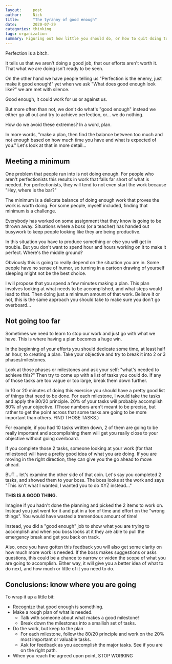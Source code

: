 ```yaml
---
layout:     post
author:     Nick
title:      "The tyranny of good enough"
date:       2020-07-29
categories: thinking
tags: organization
summary: Figuring out how little you should do, or how to quit doing too much
---
```


Perfection is a bitch.

It tells us that we aren't doing a good job, that our efforts aren't worth it. That what we are doing isn't ready to be seen.

On the other hand we have people telling us "Perfection is the enemy, just make it good enough!" yet when we ask "What does good enough look like?" we are met with silence.

Good enough, it could work for us or against us.

But more often than not, we don't do what's "good enough" instead we either go all out and try to achieve perfection, or... we do nothing.

How do we avoid these extremes? In a word, plan.

In more words, "make a plan, then find the balance between too much and not enough based on how much time you have and what is expected of you." Let's look at that in more detail...

## Meeting a minimum

One problem that people run into is not doing enough.  For people who aren't perfectionists this results in work that falls far short of what is needed. For perfectionists, they will tend to not even start the work because "Hey, where is the bar?"

The minimum is a delicate balance of doing enough work that proves the work is worth doing. For some people, myself included, finding that minimum is a challenge.

Everybody has worked on some assignment that they know is going to be thrown away. Situations where a boss (or a teacher) has handed out busywork to keep people looking like they are being productive.

In this situation you have to produce something or else you will get in trouble. But you don't want to spend hour and hours working on it to make it perfect. Where's the middle ground?

Obviously this is going to really depend on the situation you are in. Some people have no sense of humor, so turning in a cartoon drawing of yourself sleeping might not be the best choice.

I will propose that you spend a few minutes making a plan. This plan involves looking at what needs to be accomplished, and what steps would lead to that. Then doing just a minimum amount of that work. Believe it or not, this is the same approach you should take to make sure you don't go overboard...

## Not going too far

Sometimes we need to learn to stop our work and just go with what we have. This is where having a plan becomes a huge win.

In the beginning of your efforts you should dedicate some time, at least half an hour, to creating a plan. Take your objective and try to break it into 2 or 3 phases/milestones.

Look at those phases or milestones and ask your self: "what's needed to achieve this?" Then try to come up with a list of tasks you could do. If any of those tasks are too vague or too large, break them down further.

In 10 or 20 minutes of doing this exercise you should have a pretty good list of things that need to be done. For each milestone, I would take the tasks and apply the 80/20 principle. 20% of your tasks will probably accomplish 80% of your objective. (Those numbers aren't meant to be precise, but rather to get the point across that some tasks are going to be more important than others. FIND THOSE TASKS.)

For example, if you had 10 tasks written down, 2 of them are going to be really important and accomplishing them will get you really close to your objective without going overboard.

If you complete those 2 tasks, someone looking at your work (for that milestone) will have a pretty good idea of what you are doing. If you are moving in the right direction, they can give you the go ahead to move ahead.

BUT... let's examine the other side of that coin. Let's say you completed 2 tasks, and showed them to your boss. The boss looks at the work and says "This isn't what I wanted, I wanted you to do XYZ instead..."

**THIS IS A GOOD THING.**

Imagine if you hadn't done the planning and picked the 2 items to work on. Instead you just went for it and put in a ton of time and effort on the "wrong things". You would have wasted a tremendous amount of time! 

Instead, you did a "good enough" job to show what you are trying to accomplish and when you boss looks at it they are able to pull the emergency break and get you back on track.

Also, once you have gotten this feedback you will also get some clarity on how much more work is needed. If the boss makes suggestions or asks questions, this could be a chance to narrow or widen the scope of what you are going to accomplish. Either way, it will give you a better idea of what to do next, and how much or little of it you need to do.


## Conclusions: know where you are going

To wrap it up a little bit:

* Recognize that good enough is something.
* Make a rough plan of what is needed. 
	* Talk with someone about what makes a good milestone!
	* Break down the milestones into a smallish set of tasks.
* Do the work, but keep to the plan
	* For each milestone, follow the 80/20 principle and work on the 20% most important or valuable tasks.
	* Ask for feedback as you accomplish the major tasks. See if you are on the right path.
* When you reach the agreed upon point, STOP WORKING
